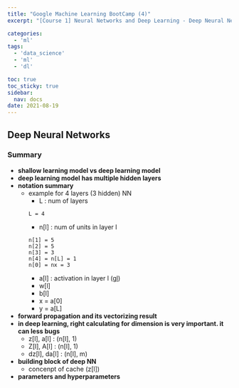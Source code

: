 ```yaml
---
title: "Google Machine Learning BootCamp (4)"
excerpt: "[Course 1] Neural Networks and Deep Learning - Deep Neural Networks"

categories:
  - 'ml'
tags:
  - 'data_science'
  - 'ml'
  - 'dl'

toc: true
toc_sticky: true
sidebar:
  nav: docs
date: 2021-08-19
---
```


## Deep Neural Networks

### Summary
* **shallow learning model vs deep learning model**
* **deep learning model has multiple hidden layers**
* **notation summary**
  * example for 4 layers (3 hidden) NN
    * L : num of layers 
    ```
    L = 4
    ```
    * n[l] : num of units in layer l
    ```
    n[1] = 5
    n[2] = 5
    n[3] = 3
    n[4] = n[L] = 1
    n[0] = nx = 3
    ```
    * a[l] : activation in layer l (g[l](z[l]))
    * w[l]
    * b[l]
    * x = a[0]
    * y = a[L]
* **forward propagation and its vectorizing result**
* **in deep learning, right calculating for dimension is very important. it can less bugs**
  * z[l], a[l] : (n[l], 1)
  * Z[l], A[l] : (n[l], 1)
  * dz[l], da[l] : (n[l], m)
* **building block of deep NN** 
  * concenpt of cache (z[l])
* **parameters and hyperparameters**
